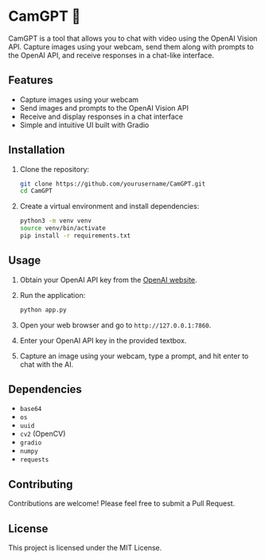 # CamGPT 📸

CamGPT is a tool that allows you to chat with video using the OpenAI Vision API. Capture images using your webcam, send them along with prompts to the OpenAI API, and receive responses in a chat-like interface.

## Features

- Capture images using your webcam
- Send images and prompts to the OpenAI Vision API
- Receive and display responses in a chat interface
- Simple and intuitive UI built with Gradio

## Installation

1. Clone the repository:

    ```sh
    git clone https://github.com/yourusername/CamGPT.git
    cd CamGPT
    ```

2. Create a virtual environment and install dependencies:

    ```sh
    python3 -m venv venv
    source venv/bin/activate
    pip install -r requirements.txt
    ```

## Usage

1. Obtain your OpenAI API key from the [OpenAI website](https://beta.openai.com/signup/).

2. Run the application:

    ```sh
    python app.py
    ```

3. Open your web browser and go to `http://127.0.0.1:7860`.

4. Enter your OpenAI API key in the provided textbox.

5. Capture an image using your webcam, type a prompt, and hit enter to chat with the AI.


## Dependencies

- `base64`
- `os`
- `uuid`
- `cv2` (OpenCV)
- `gradio`
- `numpy`
- `requests`

## Contributing

Contributions are welcome! Please feel free to submit a Pull Request.

## License

This project is licensed under the MIT License.
